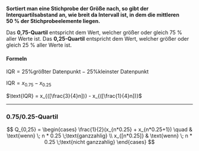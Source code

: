 **Sortiert man eine Stichprobe der Größe nach, so gibt der Interquartilsabstand an, wie breit da Intervall ist, in dem die mittleren 50 % der Stichprobeelemente liegen.**

Das **0,75-Quartil** entspricht dem Wert, welcher größer oder gleich 75 % aller Werte ist.
Das **0,25-Quartil** entspricht dem Wert, welcher größer oder gleich 25 % aller Werte ist.


#### Formeln

$\text{IQR} = \text{25\% größter Datenpunkt} - \text{25\% kleinster Datenpunkt}$

$\text{IQR} = x_{0.75} - x_{0.25}$

$\text{IQR} = x_{([\frac{3}{4}n])} - x_{([\frac{1}{4}n])}$

---

### 0.75/0.25-Quartil

$$
Q_{0,25} = \begin{cases}
\frac{1}{2}(x_{n*0.25} + x_{n*0.25+1}) \quad & \text{wenn} \; n * 0.25 \;\text{ganzzahlig} \\
x_{[n*0.25]} & \text{wenn} \; n * 0.25 \;\text{nicht ganzzahlig}
\end{cases}
$$
